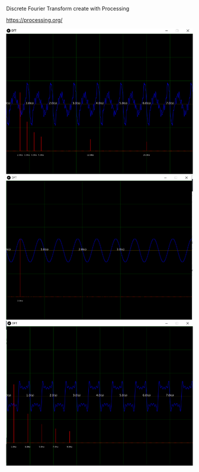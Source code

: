 Discrete Fourier Transform create with Processing

https://processing.org/

![DFT_1](https://github.com/AchcarLucas/Engenharia-F-sica-USP-/blob/master/DFT/image/DFT.png)
![DFT_2](https://github.com/AchcarLucas/Engenharia-F-sica-USP-/blob/master/DFT/image/DFT_2.png)
![DFT_3](https://github.com/AchcarLucas/Engenharia-F-sica-USP-/blob/master/DFT/image/DFT_3.png)
